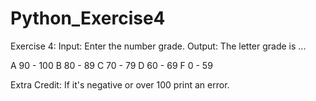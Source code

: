 # Python_Exercise4

Exercise 4:
Input: Enter the number grade.
Output: The letter grade is ...

A 90 - 100
B 80 - 89
C 70 - 79
D 60 - 69
F 0 - 59

Extra Credit: If it's negative or over 100 print an error.
